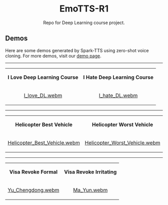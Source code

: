 <div align="center">
    <h1>
    EmoTTS-R1
    </h1>
    <p>
    Repo for Deep Learning course project. 
    </p>
</div>


## **Demos**

Here are some demos generated by Spark-TTS using zero-shot voice cloning. For more demos, visit our [demo page](https://sparkaudio.github.io/spark-tts/).

---

<table>
<tr>
<td align="center">
    
**I Love Deep Learning Course**
</td>
<td align="center">
    
**I Hate Deep Learning Course**
</td>
</tr>

<tr>
<td align="center">

[I_love_DL.webm](https://github.com/minzh23/DL-Project/demo_audio/love_dl_best_course.wav)

</td>
<td align="center">
    
[I_hate_DL.webm](https://github.com/minzh23/DL-Project/demo_audio/hate_dl_angry.wav)

</td>
</tr>
</table>

---

<table>

<tr>
<td align="center">
    
**Helicopter Best Vehicle**
</td>
<td align="center">
    
**Helicopter Worst Vehicle**
</td>
</tr>

<tr>
<td align="center">
    
[Helicopter_Best_Vehicle.webm](https://github.com/minzh23/DL-Project/demo_audio/kobe_2.wav)
</td>
<td align="center">
    
[Helicopter_Worst_Vehicle.webm](https://github.com/minzh23/DL-Project/demo_audio/kobe.wav)
</td>
</tr>
</table>

---


<table>
<tr>
<td align="center">
    
**Visa Revoke Formal**
</td>
<td align="center">
    
**Visa Revoke Irritating**
</td>
</tr>

<tr>
<td align="center">

[Yu_Chengdong.webm](https://github.com/minzh23/DL-Project/demo_audio/trump.wav)

</td>
<td align="center">
    
[Ma_Yun.webm](https://github.com/minzh23/DL-Project/demo_audio/trump_1.wav)

</td>
</tr>
</table>
